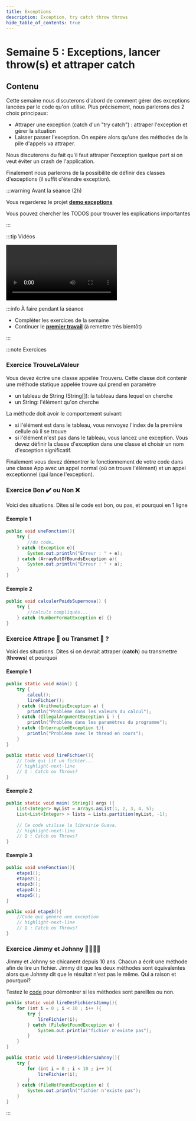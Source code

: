 ```yaml
---
title: Exceptions
description: Exception, try catch throw throws
hide_table_of_contents: true
---
```


# Semaine 5 : Exceptions, lancer throw(s) et attraper catch

## Contenu

Cette semaine nous discuterons d'abord de comment gérer des exceptions lancées par le code qu'on utilise. Plus précisement, nous parlerons des 2 choix principaux:

- Attraper une exception (catch d'un "try catch") : attraper l'exception et gérer la situation
- Laisser passer l'exception. On espère alors qu'une des méthodes de la pile d'appels va attraper.

Nous discuterons du fait qu'il faut attraper l'exception quelque part si on veut éviter un crash de l'application.

Finalement nous parlerons de la possibilité de définir des classes d'exceptions (il suffit d'étendre exception).

<Row>

<Column>

:::warning Avant la séance (2h)

Vous regarderez le projet **[demo exceptions](https://github.com/departement-info-cem/3N5-Prog3/tree/master/code/Demo_Exceptions)**

Vous pouvez chercher les TODOS pour trouver les explications importantes

:::

</Column>

<Column>

:::tip Vidéos

<Video url="https://youtu.be/bJ4MXns-aqo" />

:::

</Column>

<Column>

:::info À faire pendant la séance

- Compléter les exercices de la semaine
- Continuer le **[premier travail](../tp/tp1)** (à remettre très bientôt)

:::

</Column>

</Row>

:::note Exercices

### Exercice TrouveLaValeur

Vous devez écrire une classe appelée Trouveru. Cette classe doit contenir une méthode statique appelée trouve qui prend en paramètre

- un tableau de String (String[]): la tableau dans lequel on cherche
- un String: l'élément qu'on cherche

La méthode doit avoir le comportement suivant:

- si l'élément est dans le tableau, vous renvoyez l'index de la première cellule où il se trouve
- si l'élément n'est pas dans le tableau, vous lancez une exception. Vous devez définir la classe d'exception dans une classe et choisir un nom d'exception significatif.

Finalement vous devez démontrer le fonctionnement de votre code dans une classe App avec un appel normal (où on trouve l'élément) et un appel exceptionnel (qui lance l'exception).

### Exercice Bon ✔️ ou Non ❌

Voici des situations. Dites si le code est bon, ou pas, et pourquoi en 1 ligne

#### Exemple 1

```java
public void uneFonction(){
	try {
		//du code…
	} catch (Exception e){
		System.out.println("Erreur : " + e);
	} catch (ArrayOutOfBoundsException a){
		System.out.println("Erreur : " + a);
	}
}
```

#### Exemple 2

```java
public void calculerPoidsSupernova() {
	try {
		//calculs compliqués...
	} catch (NumberFormatException e) {}
}
```

### Exercice Attrape 🎣 ou Transmet 📡 ?

Voici des situations. Dites si on devrait attraper (**catch**) ou transmettre (**throws**) et pourquoi

#### Exemple 1

```java
public static void main() {
	try {
		calcul();
		lireFichier();
	} catch (ArithmeticException a) {
		println("Problème dans les valeurs du calcul");
	} catch (IllegalArgumentException i ) {
		println("Problème dans les paramètres du programme");		
	} catch (InterruptedException t){
		println("Problème avec le thread en cours");	
	}
}

public static void lireFichier(){
	// Code qui lit un fichier...
    // highlight-next-line
	// Q : Catch ou Throws?
}
```

#### Exemple 2

```java
public static void main( String[] args ){
	List<Integer> myList = Arrays.asList(1, 2, 3, 4, 5);
	List<List<Integer> > lists = Lists.partition(myList, -1);
			
	// Ce code utilise la librairie Guava.
    // highlight-next-line
	// Q : Catch ou Throws?
}
```

#### Exemple 3

```java
public void uneFonction(){
	etape1();
	etape2();
	etape3();
	etape4();
	etape5();
}

public void etape3(){
	//Code qui génère une exception
    // highlight-next-line
	// Q : Catch ou Throws?
}
```

### Exercice Jimmy et Johnny 👨‍🎤👨‍💼

Jimmy et Johnny se chicanent depuis 10 ans. Chacun a écrit une méthode afin de lire un fichier. Jimmy dit que les deux méthodes sont équivalentes alors que Johnny dit que le résultat n'est pas le même. Qui a raison et pourquoi?

Testez le [code](https://github.com/departement-info-cem/3N5-Prog3/tree/master/code/Demo_Exceptions/src/main/java/sabourin/exercices) pour démontrer si les méthodes sont pareilles ou non.

```java
public static void lireDesFichiersJimmy(){
    for (int i = 0 ; i < 10 ; i++ ){
        try {
            lireFichier(i); 
        } catch (FileNotFoundException e) {
            System.out.println("fichier n'existe pas");
        }
    }
}

public static void lireDesFichiersJohnny(){
    try {
        for (int i = 0 ; i < 10 ; i++ ){
            lireFichier(i); 
        }
    } catch (FileNotFoundException e) {
        System.out.println("fichier n'existe pas");
    }
}	
```

:::
